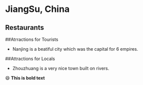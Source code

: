 # JiangSu, China

## Restaurants

##Atrractions for Tourists
- Nanjing is a beatiful city which was the capital for 6 empires.

##Attractions for Locals
- Zhouzhuang is a very nice town built on rivers.

:smile: **This is bold text**
